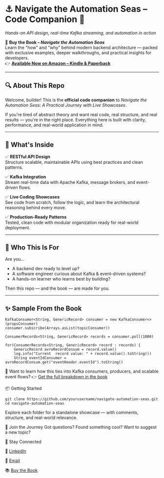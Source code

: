 # ⚓️ Navigate the Automation Seas – Code Companion 🚀  
_Hands-on API design, real-time Kafka streaming, and automation in action_

📘 **Buy the Book – _Navigate the Automation Seas_**  
Learn the "how" and "why" behind modern backend architecture — packed with exclusive examples, deeper walkthroughs, and practical insights for developers.  
👉 [**Available Now on Amazon – Kindle & Paperback**](https://www.amazon.com/Navigate-Automation-Seas-Practical-Showcases-ebook/dp/B0DHYGGSDF/)

---

## 🔍 About This Repo

Welcome, builder! This is the **official code companion** to _Navigate the Automation Seas: A Practical Journey with Live Showcases_.

If you're tired of abstract theory and want real code, real structure, and real results — you're in the right place. Everything here is built with clarity, performance, and real-world application in mind.

---

## 🧩 What's Inside

✅ **RESTful API Design**  
Structure scalable, maintainable APIs using best practices and clean patterns.

✅ **Kafka Integration**  
Stream real-time data with Apache Kafka, message brokers, and event-driven flows.

✅ **Live Coding Showcases**  
See code from scratch, follow the logic, and learn the architectural reasoning behind every move.

✅ **Production-Ready Patterns**  
Tested, clean code with modular organization ready for real-world deployment.

---

## 🧠 Who This Is For

Are you...

- A backend dev ready to level up?
- A software engineer curious about Kafka & event-driven systems?
- A hands-on learner who learns best by building?

Then this repo — and the book — are made for you.

---

## ✨ Sample From the Book

```
KafkaConsumer<String, GenericRecord> consumer = new KafkaConsumer<>(propsConsumer)
consumer.subscribe(Arrays.asList(topicConsumer))

ConsumerRecords<String, GenericRecord> records = consumer.poll(1000)

for(ConsumerRecords<String, GenericRecord> record : records) {
    GenericRecord avroRecordConsum = record.value()
    log.info("Current  record value: " + record.value().toString())
    String eventIdConsumer = avroRecordConsum.get("eventHeader.eventId").toString()
```

📘 Want to learn how this ties into Kafka consumers, producers, and scalable event flows?
👉 [Get the full breakdown in the book](https://www.amazon.com/Navigate-Automation-Seas-Practical-Showcases-ebook/dp/B0DHYGGSDF/)

📦 Getting Started

```
git clone https://github.com/yourusername/navigate-automation-seas.git
cd navigate-automation-seas
```
Explore each folder for a standalone showcase — with comments, structure, and real-world relevance.

📣 Join the Journey
Got questions? Found something cool? Want to suggest a new topic?

🔗 Stay Connected

💼 [LinkedIn](https://www.linkedin.com/in/aila-bogasieru-b2985926/)

📧 [Email](aila.bogasieru@gmail.com)

📚 [Buy the Book](https://www.amazon.com/Navigate-Automation-Seas-Practical-Showcases-ebook/dp/B0DHYGGSDF/)

